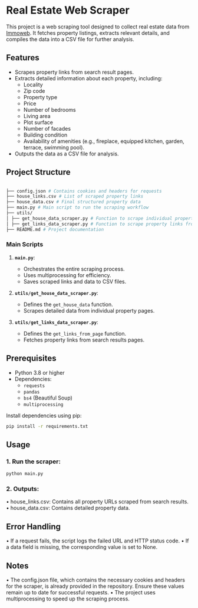 # Real Estate Web Scraper

This project is a web scraping tool designed to collect real estate data from [Immoweb](https://www.immoweb.be/). It fetches property listings, extracts relevant details, and compiles the data into a CSV file for further analysis.

## Features

- Scrapes property links from search result pages.
- Extracts detailed information about each property, including:
  - Locality
  - Zip code
  - Property type
  - Price
  - Number of bedrooms
  - Living area
  - Plot surface
  - Number of facades
  - Building condition
  - Availability of amenities (e.g., fireplace, equipped kitchen, garden, terrace, swimming pool).
- Outputs the data as a CSV file for analysis.

## Project Structure
```bash

├── config.json # Contains cookies and headers for requests
├── house_links.csv # List of scraped property links
├── house_data.csv # Final structured property data
├── main.py # Main script to run the scraping workflow
├── utils/
│ ├── get_house_data_scraper.py # Function to scrape individual property data
│ ├── get_links_data_scraper.py # Function to scrape property links from search pages
├── README.md # Project documentation
```
### Main Scripts

1. **`main.py`**:

   - Orchestrates the entire scraping process.
   - Uses multiprocessing for efficiency.
   - Saves scraped links and data to CSV files.

2. **`utils/get_house_data_scraper.py`**:

   - Defines the `get_house_data` function.
   - Scrapes detailed data from individual property pages.

3. **`utils/get_links_data_scraper.py`**:
   - Defines the `get_links_from_page` function.
   - Fetches property links from search results pages.

## Prerequisites

- Python 3.8 or higher
- Dependencies:
  - `requests`
  - `pandas`
  - `bs4` (Beautiful Soup)
  - `multiprocessing`

Install dependencies using pip:

```bash
pip install -r requirements.txt
```

## Usage

### 1. Run the scraper:

```bash
python main.py
```

### 2. Outputs:

• house_links.csv: Contains all property URLs scraped from search results.
• house_data.csv: Contains detailed property data.

## Error Handling

• If a request fails, the script logs the failed URL and HTTP status code.
• If a data field is missing, the corresponding value is set to None.

## Notes

• The config.json file, which contains the necessary cookies and headers for the scraper, is already provided in the repository. Ensure these values remain up to date for successful requests.
• The project uses multiprocessing to speed up the scraping process.
